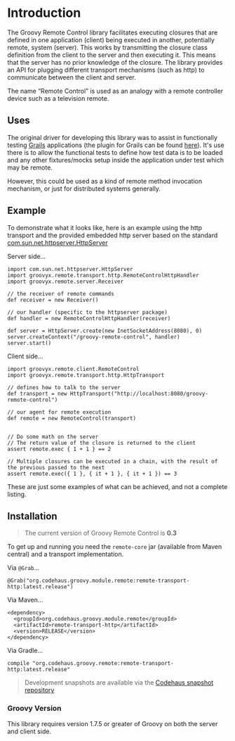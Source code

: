 # Introduction

The Groovy Remote Control library facilitates executing closures that are defined in one application (client) being executed in another, potentially remote, system (server). This works by transmitting the closure class definition from the client to the server and then executing it. This means that the server has no prior knowledge of the closure. The library provides an API for plugging different transport mechanisms (such as http) to communicate between the client and server.

The name “Remote Control” is used as an analogy with a remote controller device such as a television remote.

## Uses

The original driver for developing this library was to assist in functionally testing [Grails](http://grails.org/ "Grails - The search is over.") applications (the plugin for Grails can be found [here](http://grails.org/plugin/remote-control)). It's use there is to allow the functional tests to define how test data is to be loaded and any other fixtures/mocks setup inside the application under test which may be remote.

However, this could be used as a kind of remote method invocation mechanism, or just for distributed systems generally.

## Example

To demonstrate what it looks like, here is an example using the http transport and the provided embedded http server based on the standard [com.sun.net.httpserver.HttpServer](http://download.oracle.com/javase/6/docs/jre/api/net/httpserver/spec/com/sun/net/httpserver/HttpServer.html "HttpServer (Java HTTP Server)")

Server side…

    import com.sun.net.httpserver.HttpServer
    import groovyx.remote.transport.http.RemoteControlHttpHandler
    import groovyx.remote.server.Receiver
    
    // the receiver of remote commands
    def receiver = new Receiver()
    
    // our handler (specific to the httpserver package)
    def handler = new RemoteControlHttpHandler(receiver)
    
    def server = HttpServer.create(new InetSocketAddress(8080), 0)
    server.createContext("/groovy-remote-control", handler)
    server.start()
    
Client side…

    import groovyx.remote.client.RemoteControl
    import groovyx.remote.transport.http.HttpTransport
    
    // defines how to talk to the server
    def transport = new HttpTransport("http://localhost:8080/groovy-remote-control")
    
    // our agent for remote execution
    def remote = new RemoteControl(transport)
    
    
    // Do some math on the server
    // The return value of the closure is returned to the client
    assert remote.exec { 1 + 1 } == 2
    
    // Multiple closures can be executed in a chain, with the result of the previous passed to the next
    assert remote.exec({ 1 }, { it + 1 }, { it + 1 }) == 3

These are just some examples of what can be achieved, and not a complete listing.

## Installation

> The current version of Groovy Remote Control is **0.3**

To get up and running you need the `remote-core` jar (available from Maven central) and a transport implementation. 

Via `@Grab`…
    
    @Grab("org.codehaus.groovy.module.remote:remote-transport-http:latest.release")

Via Maven…

    <dependency>
      <groupId>org.codehaus.groovy.module.remote</groupId>
      <artifactId>remote-transport-http</artifactId>
      <version>RELEASE</version>
    </dependency>
    
Via Gradle…

    compile "org.codehaus.groovy.remote:remote-transport-http:latest.release"

> Development snapshots are available via the [Codehaus snapshot repository](http://snapshots.repository.codehaus.org/)

### Groovy Version

This library requires version 1.7.5 or greater of Groovy on both the server and client side.